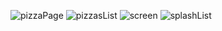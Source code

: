 ![pizzaPage](https://github.com/Saayyaaaa/AndroidKotlin/assets/123268601/4b1a75b8-eae1-4878-b6d6-c56a33299c56)
![pizzasList](https://github.com/Saayyaaaa/AndroidKotlin/assets/123268601/9f625cab-2730-430d-8c16-893601d8846c)
![screen](https://github.com/Saayyaaaa/AndroidKotlin/assets/123268601/1c52eef1-ad0d-45b0-9a59-024b9992506f)
![splashList](https://github.com/Saayyaaaa/AndroidKotlin/assets/123268601/2173893a-e5d6-4092-b8d5-93d325354ad4)
